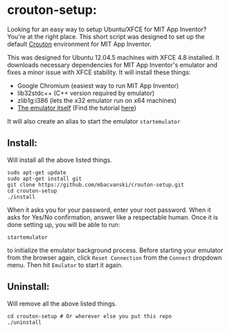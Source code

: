# crouton-setup: 
Looking for an easy way to setup Ubuntu/XFCE for MIT App Inventor? You're at the right place. This short script was designed to set up the default [Crouton](https://github.com/dnschneid/crouton) environment for MIT App Inventor.

This was designed for Ubuntu 12.04.5 machines with XFCE 4.8 installed. It downloads necessary dependencies for MIT App Inventor's emulator and fixes a minor issue with XFCE stability. It will install these things:
- Google Chromium (easiest way to run MIT App Inventor)
- lib32stdc++ (C++ version required by emulator)
- zlib1g:i386 (lets the x32 emulator run on x64 machines)
- [The emulator itself](http://appinv.us/aisetup_linux_deb) (Find the tutorial [here](http://appinventor.mit.edu/explore/ai2/linux.html))

It will also create an alias to start the emulator `startemulator`

## Install:

Will install all the above listed things.

```shell
sudo apt-get update
sudo apt-get install git
git clone https://github.com/mbacvanski/crouton-setup.git
cd crouton-setup
./install
```
When it asks you for your password, enter your root password. When it asks for Yes/No confirmation, answer like a respectable human. Once it is done setting up, you will be able to run:

```shell
startemulator
```

to initialize the emulator background process. Before starting your emulator from the browser again, click `Reset Connection` from the `Connect` dropdown menu. Then hit `Emulator` to start it again.

## Uninstall:

Will remove all the above listed things.

```shell
cd crouton-setup # Or wherever else you put this repo
./uninstall
```
